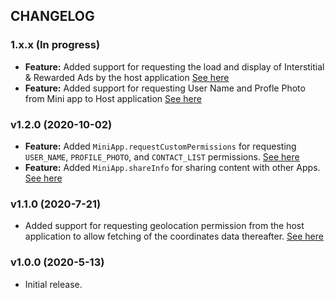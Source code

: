 ## CHANGELOG

### 1.x.x (In progress)

- **Feature:** Added support for requesting the load and display of Interstitial & Rewarded Ads by the host application [See here](README.MD#4-Show-Ads)
- **Feature:** Added support for requesting User Name and Profle Photo from Mini app to Host application [See here](README.MD#5-Requesting-User-details)

### v1.2.0 (2020-10-02)

- **Feature:** Added `MiniApp.requestCustomPermissions` for requesting `USER_NAME`, `PROFILE_PHOTO`, and `CONTACT_LIST` permissions. [See here](README.md#3-Request-Permissions)
- **Feature:** Added `MiniApp.shareInfo` for sharing content with other Apps. [See here](README.md#4-Share-Info)

### v1.1.0 (2020-7-21)

- Added support for requesting geolocation permission from the host application to allow fetching of the coordinates data thereafter. [See here](README.md#3-Request-Permissions)

### v1.0.0 (2020-5-13)

- Initial release.
